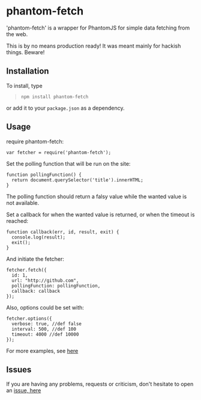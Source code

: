 phantom-fetch
=============

'phantom-fetch' is a wrapper for PhantomJS for simple data fetching from the web.

This is by no means production ready! It was meant mainly for hackish things. Beware!


Installation
-------------
To install, type
> ```npm install phantom-fetch```

or add it to your ```package.json``` as a dependency.


Usage
-----------------

require phantom-fetch:
```
var fetcher = require('phantom-fetch');
```

Set the polling function that will be run on the site:
```
function pollingFunction() {
  return document.querySelector('title').innerHTML;
}
```
The polling function should return a falsy value while the wanted value is not available.

Set a callback for when the wanted value is returned, or when the timeout is reached:
```
function callback(err, id, result, exit) {
  console.log(result);
  exit();
}
```

And initiate the fetcher:
```
fetcher.fetch({
  id: 1,
  url: "http://github.com",
  pollingFunction: pollingFunction,
  callback: callback
});
```

Also, options could be set with:
```
fetcher.options({
  verbose: true, //def false
  interval: 500, //def 100
  timeout: 4000 //def 10000
});
```


For more examples, see [here][devFolder]


Issues
-------
If you are having any problems, requests or criticism, don't hesitate to open an [issue, here][issue]

[devFolder]:https://github.com/danyshaanan/phantom-fetch/tree/master/dev
[issue]:https://github.com/danyshaanan/phantom-fetch/issues

